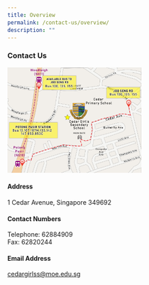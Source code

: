 ```yaml
---
title: Overview
permalink: /contact-us/overview/
description: ""
---
```

### Contact Us

<img src="/images/map.png" style="width:60%">

#### Address

1 Cedar Avenue, Singapore 349692

  

#### Contact Numbers

Telephone: 62884909<br>
Fax: 62820244

  

#### Email Address

[cedargirlss@moe.edu.sg](mailto:cedargirlss@moe.edu.sg)